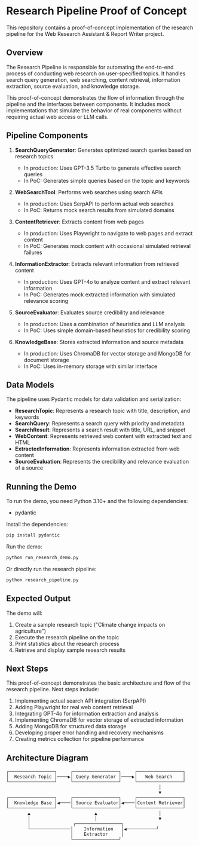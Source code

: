 # Research Pipeline Proof of Concept

This repository contains a proof-of-concept implementation of the research pipeline for the Web Research Assistant & Report Writer project.

## Overview

The Research Pipeline is responsible for automating the end-to-end process of conducting web research on user-specified topics. It handles search query generation, web searching, content retrieval, information extraction, source evaluation, and knowledge storage.

This proof-of-concept demonstrates the flow of information through the pipeline and the interfaces between components. It includes mock implementations that simulate the behavior of real components without requiring actual web access or LLM calls.

## Pipeline Components

1. **SearchQueryGenerator**: Generates optimized search queries based on research topics
   - In production: Uses GPT-3.5 Turbo to generate effective search queries
   - In PoC: Generates simple queries based on the topic and keywords

2. **WebSearchTool**: Performs web searches using search APIs
   - In production: Uses SerpAPI to perform actual web searches
   - In PoC: Returns mock search results from simulated domains

3. **ContentRetriever**: Extracts content from web pages
   - In production: Uses Playwright to navigate to web pages and extract content
   - In PoC: Generates mock content with occasional simulated retrieval failures

4. **InformationExtractor**: Extracts relevant information from retrieved content
   - In production: Uses GPT-4o to analyze content and extract relevant information
   - In PoC: Generates mock extracted information with simulated relevance scoring

5. **SourceEvaluator**: Evaluates source credibility and relevance
   - In production: Uses a combination of heuristics and LLM analysis
   - In PoC: Uses simple domain-based heuristics for credibility scoring

6. **KnowledgeBase**: Stores extracted information and source metadata
   - In production: Uses ChromaDB for vector storage and MongoDB for document storage
   - In PoC: Uses in-memory storage with similar interface

## Data Models

The pipeline uses Pydantic models for data validation and serialization:

- **ResearchTopic**: Represents a research topic with title, description, and keywords
- **SearchQuery**: Represents a search query with priority and metadata
- **SearchResult**: Represents a search result with title, URL, and snippet
- **WebContent**: Represents retrieved web content with extracted text and HTML
- **ExtractedInformation**: Represents information extracted from web content
- **SourceEvaluation**: Represents the credibility and relevance evaluation of a source

## Running the Demo

To run the demo, you need Python 3.10+ and the following dependencies:
- pydantic

Install the dependencies:

```bash
pip install pydantic
```

Run the demo:

```bash
python run_research_demo.py
```

Or directly run the research pipeline:

```bash
python research_pipeline.py
```

## Expected Output

The demo will:
1. Create a sample research topic ("Climate change impacts on agriculture")
2. Execute the research pipeline on the topic
3. Print statistics about the research process
4. Retrieve and display sample research results

## Next Steps

This proof-of-concept demonstrates the basic architecture and flow of the research pipeline. Next steps include:

1. Implementing actual search API integration (SerpAPI)
2. Adding Playwright for real web content retrieval
3. Integrating GPT-4o for information extraction and analysis
4. Implementing ChromaDB for vector storage of extracted information
5. Adding MongoDB for structured data storage
6. Developing proper error handling and recovery mechanisms
7. Creating metrics collection for pipeline performance

## Architecture Diagram

```
┌─────────────────┐     ┌─────────────────┐     ┌─────────────────┐
│  Research Topic │────▶│ Query Generator │────▶│   Web Search    │
└─────────────────┘     └─────────────────┘     └─────────────────┘
                                                         │
                                                         ▼
┌─────────────────┐     ┌─────────────────┐     ┌─────────────────┐
│  Knowledge Base │◀────│ Source Evaluator│◀────│Content Retriever│
└─────────────────┘     └─────────────────┘     └─────────────────┘
        ▲                        ▲                       │
        │                        │                       ▼
        │                ┌─────────────────┐            
        └───────────────│    Information   │◀───────────┘
                        │    Extractor     │
                        └─────────────────┘
